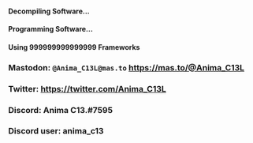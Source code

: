 #### Decompiling Software...
#### Programming Software...
#### Using 999999999999999 Frameworks

### Mastodon: ```@Anima_C13L@mas.to```     https://mas.to/@Anima_C13L

### Twitter: https://twitter.com/Anima_C13L

### Discord: Anima C13.#7595 
### Discord user: anima_c13



<!--
**animaone/animaone** is a ✨ _special_ ✨ repository because its `README.md` (this file) appears on your GitHub profile.

Here are some ideas to get you started:

- 🔭 I’m currently working on ...
- 🌱 I’m currently learning ...
- 👯 I’m looking to collaborate on ...
- 🤔 I’m looking for help with ...
- 💬 Ask me about ...
- 📫 How to reach me: ...
- 😄 Pronouns: ...
- ⚡ Fun fact: ...
-->





























